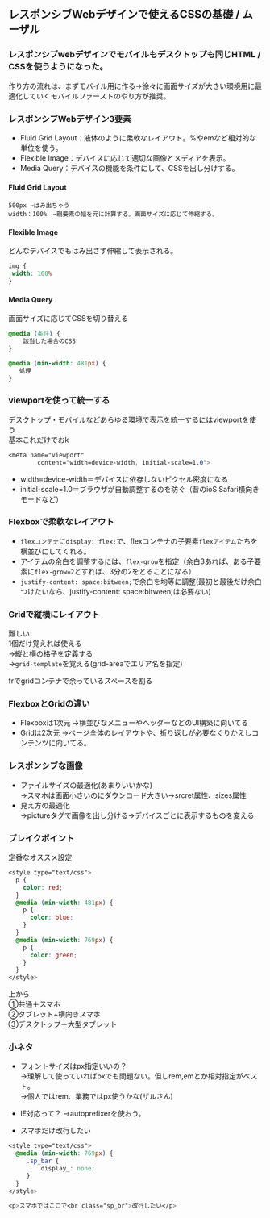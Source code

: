## レスポンシブWebデザインで使えるCSSの基礎 / ムーザル

### レスポンシブwebデザインでモバイルもデスクトップも同じHTML / CSSを使うようになった。
作り方の流れは、まずモバイル用に作る→徐々に画面サイズが大きい環境用に最適化していくモバイルファーストのやり方が推奨。

### レスポンシブWebデザイン3要素
- Fluid Grid Layout：液体のように柔軟なレイアウト。%やemなど相対的な単位を使う。
- Flexible Image：デバイスに応じて適切な画像とメディアを表示。
- Media Query：デバイスの機能を条件にして、CSSを出し分けする。

#### Fluid Grid Layout
```
500px →はみ出ちゃう
width：100%　→親要素の幅を元に計算する。画面サイズに応じて伸縮する。
```

#### Flexible Image
どんなデバイスでもはみ出さず伸縮して表示される。
```css
img {
 width: 100%
}
```

#### Media Query
画面サイズに応じてCSSを切り替える
```css
@media (条件) {
    該当した場合のCSS
}
```

```css
@media (min-width: 481px) {
   処理  
}
```

### viewportを使って統一する
デスクトップ・モバイルなどあらゆる環境で表示を統一するにはviewportを使う<br>
基本これだけでおk
```css
<meta name="viewport"
        content="width=device-width, initial-scale=1.0">
```

- width=device-width＝デバイスに依存しないピクセル密度になる
- initial-scale=1.0＝ブラウザが自動調整するのを防ぐ（昔のioS Safari横向きモードなど）

### Flexboxで柔軟なレイアウト
- `flexコンテナ`に`display: flex;`で、flexコンテナの子要素`flexアイテム`たちを横並びにしてくれる。<br>
- アイテムの余白を調整するには、`flex-grow`を指定（余白3あれば、ある子要素に`flex-grow=2`とすれば、3分の2をとることになる）<br>
- `justify-content: space:bitween;`で余白を均等に調整(最初と最後だけ余白つけたいなら、justify-content: space:bitween;は必要ない)

### Gridで縦横にレイアウト
難しい<br>
1個だけ覚えれば使える<br>
→縦と横の格子を定義する<br>
→`grid-template`を覚える(grid-areaでエリア名を指定)<br>

frでgridコンテナで余っているスペースを割る

### FlexboxとGridの違い
- Flexboxは1次元
→横並びなメニューやヘッダーなどのUI構築に向いてる
- Gridは2次元
→ページ全体のレイアウトや、折り返しが必要なくりかえしコンテンツに向いてる。

### レスポンシブな画像
- ファイルサイズの最適化(あまりいいかな)<br>
→スマホは画面小さいのにダウンロード大きい→srcret属性、sizes属性<br>
- 見え方の最適化<br>
→pictureタグで画像を出し分ける→デバイスごとに表示するものを変える

### ブレイクポイント
定番なオススメ設定
```css
<style type="text/css">
  p {
    color: red;
  }
  @media (min-width: 481px) {
    p {
      color: blue;
    }
  }
  @media (min-width: 769px) {
    p {
      color: green;
    }
  }
</style>
```
上から<br>
①共通＋スマホ<br>
②タブレット+横向きスマホ<br>
③デスクトップ＋大型タブレット<br>

### 小ネタ
- フォントサイズはpx指定いいの？<br>
→理解して使っていればpxでも問題ない。但しrem,emとか相対指定がベスト。<br>
→個人ではrem、業務ではpx使うかな(ザルさん)

- IE対応って？
→autoprefixerを使おう。

- スマホだけ改行したい
```css
<style type="text/css">
  @media (min-width: 769px) {
     .sp_bar {
         display_: none;
     }
  }
</style>

<p>スマホではここで<br class="sp_br">改行したい</p>
```
